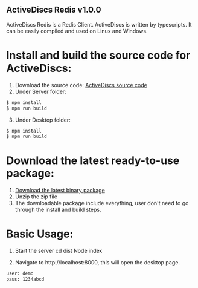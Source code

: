 ## ActiveDiscs Redis v1.0.0

ActiveDiscs Redis is a Redis Client.  ActiveDiscs is written by typescripts.  It can be easily compiled and used on Linux and Windows.

# Install and build the source code for ActiveDiscs:
1. Download the source code:
[ActiveDiscs source code](https://github.com/kv11550/activediscs_redis)
2.	Under Server folder:
``` bash
$ npm install
$ npm run build
```
3.	Under Desktop folder:
``` bash
$ npm install
$ npm run build
```

# Download the latest ready-to-use package:
1.	[Download the latest binary package](https://objectstorage.ca-toronto-1.oraclecloud.com/n/yzx9535dp9qz/b/bucket-20220417-1402/o/adredisadredis.zip)
2.	Unzip the zip file
3.  The downloadable package include everything, user don't need to go through the install and build steps.

# Basic Usage:
1.	Start the server
cd dist
Node index 

2.	Navigate to http://localhost:8000, this will open the desktop page.
``` bash
user: demo 
pass: 1234abcd
```
